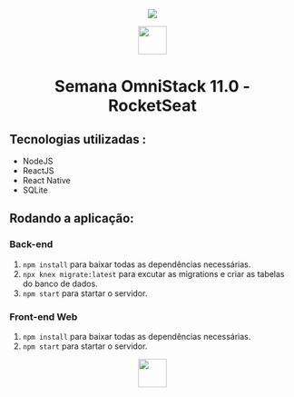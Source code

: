 <p align="center">
  <img src="https://github.com/sprayone/be-the-hero/blob/master/frontend/src/assets/bethehero_logo.png">
</p>

<div align="center">
<p align="center">
  <img width="50" height="50" src="https://user-images.githubusercontent.com/11319073/77856758-b52cc300-71cf-11ea-8ddc-fc8ef71bf3da.png">
</p>
  
# Semana OmniStack 11.0 - RocketSeat 

</div>



## Tecnologias utilizadas :
* NodeJS
* ReactJS
* React Native
* SQLite
## Rodando a aplicação:
### Back-end
1. ` npm install ` para baixar todas as dependências necessárias.
2. ` npx knex migrate:latest ` para excutar as migrations e criar as tabelas do banco de dados.
3. ` npm start ` para startar o servidor.
### Front-end Web
1. ` npm install ` para baixar todas as dependências necessárias.
2. ` npm start ` para startar o servidor. 
<p align="center">
  <img width="50" height="50" src="https://user-images.githubusercontent.com/11319073/77856758-b52cc300-71cf-11ea-8ddc-fc8ef71bf3da.png">
</p>
